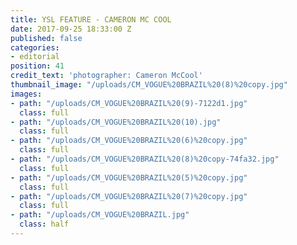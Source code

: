 ```yaml
---
title: YSL FEATURE - CAMERON MC COOL
date: 2017-09-25 18:33:00 Z
published: false
categories:
- editorial
position: 41
credit_text: 'photographer: Cameron McCool'
thumbnail_image: "/uploads/CM_VOGUE%20BRAZIL%20(8)%20copy.jpg"
images:
- path: "/uploads/CM_VOGUE%20BRAZIL%20(9)-7122d1.jpg"
  class: full
- path: "/uploads/CM_VOGUE%20BRAZIL%20(10).jpg"
  class: full
- path: "/uploads/CM_VOGUE%20BRAZIL%20(6)%20copy.jpg"
  class: full
- path: "/uploads/CM_VOGUE%20BRAZIL%20(8)%20copy-74fa32.jpg"
  class: full
- path: "/uploads/CM_VOGUE%20BRAZIL%20(5)%20copy.jpg"
  class: full
- path: "/uploads/CM_VOGUE%20BRAZIL%20(7)%20copy.jpg"
  class: full
- path: "/uploads/CM_VOGUE%20BRAZIL.jpg"
  class: half
---
```


